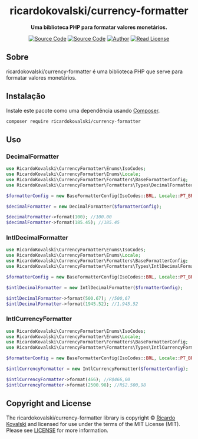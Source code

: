 <h1 align="center">ricardokovalski/currency-formatter</h1>

<p align="center">
    <strong>Uma biblioteca PHP para formatar valores monetários.</strong>
</p>

<p align="center">
    <a href="https://github.com/ricardokovalski/currency-formatter"><img src="http://img.shields.io/badge/source-ricardokovalski/currency--formatter-blue.svg" alt="Source Code"></a>
    <a href="https://packagist.org/packages/ricardokovalski/currency-formatter"><img src="https://poser.pugx.org/ricardokovalski/currency-formatter/v/stable" alt="Source Code"></a>
    <a href="https://github.com/ricardokovalski"><img src="http://img.shields.io/badge/author-@ricardokovalski-blue.svg" alt="Author"></a>
    <a href="https://github.com/ricardokovalski/currency-formatter/blob/main/LICENSE"><img src="https://img.shields.io/badge/license-MIT-brightgreen.svg" alt="Read License"></a>
</p>

## Sobre

ricardokovalski/currency-formatter é uma biblioteca PHP que serve para formatar valores monetários.

## Instalação

Instale este pacote como uma dependência usando [Composer](https://getcomposer.org).

```bash
composer require ricardokovalski/currency-formatter
```

## Uso

### DecimalFormatter

```php
use RicardoKovalski\CurrencyFormatter\Enums\IsoCodes;
use RicardoKovalski\CurrencyFormatter\Enums\Locale;
use RicardoKovalski\CurrencyFormatter\Formatters\BaseFormatterConfig;
use RicardoKovalski\CurrencyFormatter\Formatters\Types\DecimalFormatter;

$formatterConfig = new BaseFormatterConfig(IsoCodes::BRL, Locale::PT_BR);

$decimalFormatter = new DecimalFormatter($formatterConfig);

$decimalFormatter->format(100); //100.00
$decimalFormatter->format(185.45); //185.45
```

### IntlDecimalFormatter

```php
use RicardoKovalski\CurrencyFormatter\Enums\IsoCodes;
use RicardoKovalski\CurrencyFormatter\Enums\Locale;
use RicardoKovalski\CurrencyFormatter\Formatters\BaseFormatterConfig;
use RicardoKovalski\CurrencyFormatter\Formatters\Types\IntlDecimalFormatter;

$formatterConfig = new BaseFormatterConfig(IsoCodes::BRL, Locale::PT_BR);

$intlDecimalFormatter = new IntlDecimalFormatter($formatterConfig);

$intlDecimalFormatter->format(500.67); //500,67
$intlDecimalFormatter->format(1945.52); //1.945,52
```

### IntlCurrencyFormatter

```php
use RicardoKovalski\CurrencyFormatter\Enums\IsoCodes;
use RicardoKovalski\CurrencyFormatter\Enums\Locale;
use RicardoKovalski\CurrencyFormatter\Formatters\BaseFormatterConfig;
use RicardoKovalski\CurrencyFormatter\Formatters\Types\IntlCurrencyFormatter;

$formatterConfig = new BaseFormatterConfig(IsoCodes::BRL, Locale::PT_BR);

$intlCurrencyFormatter = new IntlCurrencyFormatter($formatterConfig);

$intlCurrencyFormatter->format(466); //R$466,00
$intlCurrencyFormatter->format(2500.98); //R$2.500,98
```



## Copyright and License

The ricardokovalski/currency-formatter library is copyright © [Ricardo Kovalski](https://github.com/ricardokovalski)
and licensed for use under the terms of the
MIT License (MIT). Please see [LICENSE](LICENSE) for more information.
